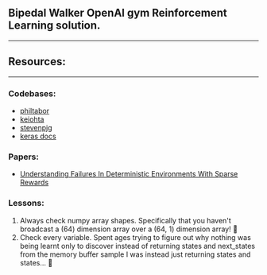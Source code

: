 ## Bipedal Walker OpenAI gym Reinforcement Learning solution.

___


## Resources:
___

### Codebases:
- [philtabor](https://github.com/philtabor/Youtube-Code-Repository/blob/master/ReinforcementLearning/PolicyGradient/DDPG/tensorflow/walker2d/ddpg_orig_tf.py)
- [keiohta](https://github.com/keiohta/tf2rl/blob/master/tf2rl/algos/ddpg.py)
- [stevenpjg](https://github.com/stevenpjg/ddpg-aigym/issues/7)
- [keras docs](https://keras.io/examples/rl/ddpg_pendulum/)

### Papers:
- [Understanding Failures In Deterministic Environments With Sparse Rewards](https://arxiv.org/pdf/1911.11679.pdf)

### Lessons:
1. Always check numpy array shapes. Specifically that you haven't broadcast a (64) dimension array over a (64, 1) dimension array! 🤦
2. Check every variable. Spent ages trying to figure out why nothing was being learnt only to discover instead of returning states and next_states from the memory buffer sample I was instead just returning states and states... 🤦
